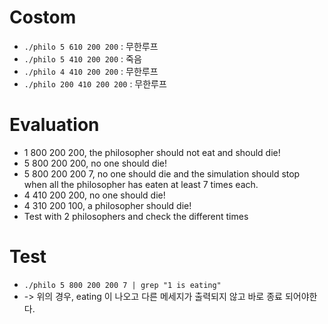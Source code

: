 # Costom
- `./philo 5 610 200 200`  : 무한루프
- `./philo 5 410 200 200`  : 죽음
- `./philo 4 410 200 200`  : 무한루프
- `./philo 200 410 200 200`  : 무한루프

# Evaluation
- 1 800 200 200, the philosopher should not eat and should die!
- 5 800 200 200, no one should die!
- 5 800 200 200 7, no one should die and the simulation should stop when all the philosopher has eaten at least 7 times each.
- 4 410 200 200, no one should die!
- 4 310 200 100, a philosopher should die!
- Test with 2 philosophers and check the different times

# Test
- `./philo 5 800 200 200 7 | grep "1 is eating"`
- -> 위의 경우, eating 이 나오고 다른 메세지가 출력되지 않고 바로 종료 되어야한다.